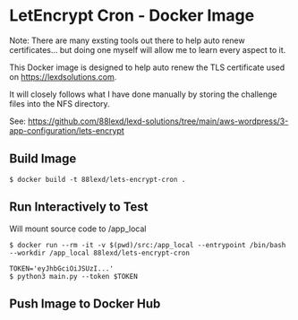 # LetEncrypt Cron - Docker Image
Note: There are many exsting tools out there to help auto renew certificates... but doing one myself will allow me to learn every aspect to it.

This Docker image is designed to help auto renew the TLS certificate used on https://lexdsolutions.com.

It will closely follows what I have done manually by storing the challenge files into the NFS directory.

See: https://github.com/88lexd/lexd-solutions/tree/main/aws-wordpress/3-app-configuration/lets-encrypt

## Build Image
```
$ docker build -t 88lexd/lets-encrypt-cron .
```

## Run Interactively to Test
Will mount source code to /app_local
```
$ docker run --rm -it -v $(pwd)/src:/app_local --entrypoint /bin/bash --workdir /app_local 88lexd/lets-encrypt-cron

TOKEN='eyJhbGciOiJSUzI...'
$ python3 main.py --token $TOKEN
```

## Push Image to Docker Hub
